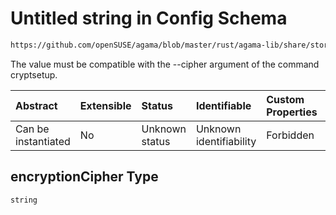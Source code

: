 # Untitled string in Config Schema

```txt
https://github.com/openSUSE/agama/blob/master/rust/agama-lib/share/storage.schema.json#/$defs/encryptionCipher
```

The value must be compatible with the --cipher argument of the command cryptsetup.

| Abstract            | Extensible | Status         | Identifiable            | Custom Properties | Additional Properties | Access Restrictions | Defined In                                                          |
| :------------------ | :--------- | :------------- | :---------------------- | :---------------- | :-------------------- | :------------------ | :------------------------------------------------------------------ |
| Can be instantiated | No         | Unknown status | Unknown identifiability | Forbidden         | Allowed               | none                | [storage.schema.json\*](storage.schema.json "open original schema") |

## encryptionCipher Type

`string`
